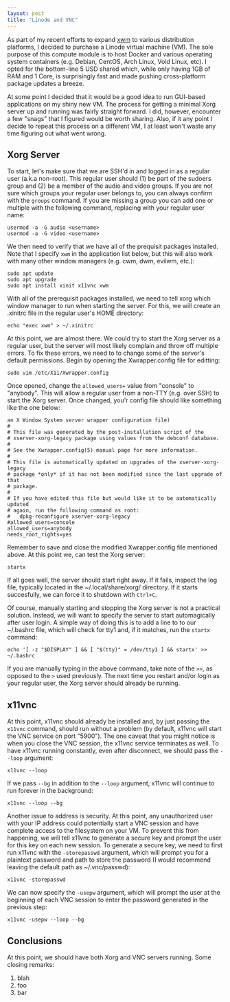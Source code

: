 ```yaml
---
layout: post
title: "Linode and VNC"
---
```


As part of my recent efforts to expand [xwm](http://github.com/mcpcpc/xwm) to 
various distribution platforms, I decided to purchase a Linode virtual machine
(VM). The sole purpose of this compute module is to host Docker and various 
operating system containers (e.g. Debian, CentOS, Arch Linux, Void Linux, etc). 
I opted for the bottom-line 5 USD shared which, while only having 1GB of RAM 
and 1 Core, is surprisingly fast and made pushing cross-platform package updates
a breeze. 

At some point I decided that it would be a good idea to run GUI-based 
applications on my shiny new VM. The process for getting a minimal Xorg server up
and running was fairly straight forward.  I did, however, encounter a few "snags" 
that I figured would be worth sharing. Also, if it any point I decide to repeat
this process on a different VM, I at least won't waste any time figuring out 
what went wrong.  

## Xorg Server

To start, let's make sure that we are SSH'd in and logged in as a regular user 
(a.k.a non-root). This regular user should (1) be part of the sudoers group and 
(2) be a member of the audio and video groups. If you are not sure which groups 
your regular user belongs to, you can always confirm with the `groups` command. 
If you are missing a group you can add one or multiple with the following 
command, replacing <username> with your regular user name:

```shell
usermod -a -G audio <username>
usermod -a -G video <username>
```

We then need to verify that we have all of the prequisit packages installed. Note
that I specify `xwm` in the application list below, but this will also work with
many other window managers (e.g. cwm, dwm, evilwm, etc.):

```shell
sudo apt update
sudo apt upgrade
sudo apt install xinit x11vnc xwm
```

With all of the prerequisit packages installed, we need to tell xorg which window
manager to run when starting the server. For this, we will create an .xinitrc 
file in the regular user's HOME directory: 

```shell
echo "exec xwm" > ~/.xinitrc
```

At this point, we are almost there. We could try to start the Xorg server as a 
regular user, but the server will most likely complain and throw off multiple 
errors. To fix these errors, we need to to change some of the server's default
permissions. Begin by opening the Xwrapper.config file for editting:

```shell
sudo vim /etc/X11/Xwrapper.config
```

Once opened, change the `allowed_users=` value from "console" to "anybody". This
will allow a regular user from a non-TTY (e.g. over SSH) to start the Xorg 
server. Once changed, you'r config file should like something like the one
below:

```
an X Window System server wrapper configuration file)
#
# This file was generated by the post-installation script of the
# xserver-xorg-legacy package using values from the debconf database.
#
# See the Xwrapper.config(5) manual page for more information.
#
# This file is automatically updated on upgrades of the xserver-xorg-legacy
# package *only* if it has not been modified since the last upgrade of that
# package.
#
# If you have edited this file but would like it to be automatically updated
# again, run the following command as root:
#   dpkg-reconfigure xserver-xorg-legacy
#allowed_users=console
allowed_users=anybody
needs_root_rights=yes
```

Remember to save and close the modified Xwrapper.config file mentioned above. At 
this point we, can test the Xorg server:

```shell
startx
```

If all goes well, the server should start right away.  If it fails, inspect the 
log file, typically located in the ~/.local/share/xorg/ directory. If it starts
succesfully, we can force it to shutdown with `Ctrl+C`.

Of course, manually starting and stopping the Xorg server is not a practical 
solution.  Instead, we will want to specify the server to start automagically
after user login. A simple way of doing this is to add a line to to our ~/.bashrc 
file, which will check for tty1 and, if it matches, run the `startx` command:

```shell
echo '[ -z "$DISPLAY" ] && [ "$(tty)" = /dev/tty1 ] && startx' >> ~/.bashrc
```

If you are manually typing in the above command, take note of the `>>`, as 
opposed to the `>` used previously. The next time you restart and/or login as 
your regular user, the Xorg server should already be running. 

## x11vnc

At this point, x11vnc should already be installed and, by just passing the 
`x11vnc` command, should run without a problem (by default, x11vnc will start
the VNC service on port "5900"). The one caveat that you might notice is when
you close the VNC session, the x11vnc service terminates as well. To have 
x11vnc running constantly, even after disconnect, we should pass the `--loop`
argument:

```shell
x11vnc --loop
``` 
If we pass `--bg` in addition to the `--loop` argument, x11vnc will continue
to run forever in the background:

```shell
x11vnc --loop --bg
```

Another issue to address is security. At this point, any unauthorized user 
with your IP address could potentially start a VNC session and have complete
access to the filesystem on your VM. To prevent this from happening, we will 
tell x11vnc to generate a secure key and prompt the user for this key on each 
new session. To generate a secure key, we need to first run x11vnc with the 
`-storepasswd` argument, which will prompt you for a plaintext password and 
path to store the password (I would recommend leaving the default path as 
~/.vnc/passwd):

```shell
x11vnc -storepasswd
```

We can now specify the `-usepw` argument, which will prompt the user at
the beginning of each VNC session to enter the password generated in the
previous step:

```shell
x11vnc -usepw --loop --bg
```

## Conclusions

At this point, we should have both Xorg and VNC servers running. Some closing
remarks:

1. blah
2. foo
3. bar
